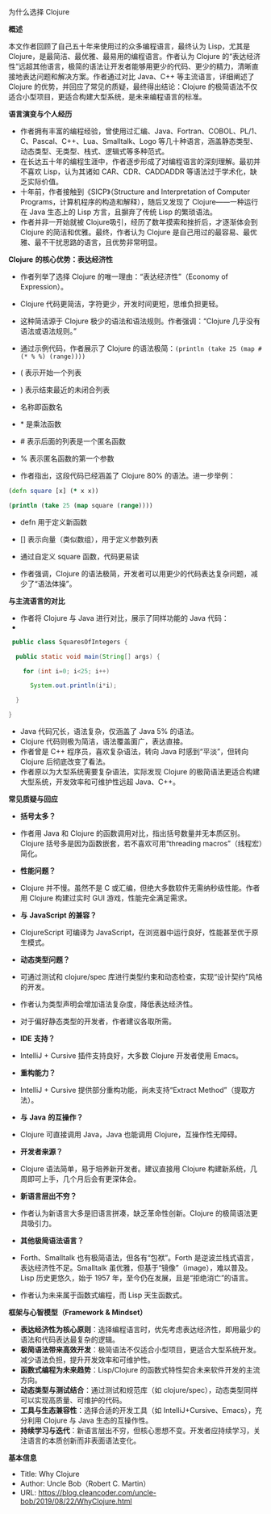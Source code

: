 为什么选择 Clojure

  

**概述**

  

本文作者回顾了自己五十年来使用过的众多编程语言，最终认为 Lisp，尤其是 Clojure，是最简洁、最优雅、最易用的编程语言。作者认为 Clojure 的“表达经济性”远超其他语言，极简的语法让开发者能够用更少的代码、更少的精力，清晰直接地表达问题和解决方案。作者通过对比 Java、C++ 等主流语言，详细阐述了 Clojure 的优势，并回应了常见的质疑，最终得出结论：Clojure 的极简语法不仅适合小型项目，更适合构建大型系统，是未来编程语言的标准。

  

**语言演变与个人经历**

- 作者拥有丰富的编程经验，曾使用过汇编、Java、Fortran、COBOL、PL/1、C、Pascal、C++、Lua、Smalltalk、Logo 等几十种语言，涵盖静态类型、动态类型、无类型、栈式、逻辑式等多种范式。
- 在长达五十年的编程生涯中，作者逐步形成了对编程语言的深刻理解。最初并不喜欢 Lisp，认为其诸如 ‎⁠CAR⁠、‎⁠CDR⁠、‎⁠CADDADDR⁠ 等语法过于学术化，缺乏实际价值。
- 十年前，作者接触到《SICP》（Structure and Interpretation of Computer Programs，计算机程序的构造和解释），随后又发现了 Clojure——一种运行在 Java 生态上的 Lisp 方言，且摒弃了传统 Lisp 的繁琐语法。
- 作者并非一开始就被 Clojure吸引，经历了数年摸索和挫折后，才逐渐体会到 Clojure 的简洁和优雅。最终，作者认为 Clojure 是自己用过的最容易、最优雅、最不干扰思路的语言，且优势非常明显。

  

**Clojure** **的核心优势：表达经济性**

- 作者列举了选择 Clojure 的唯一理由：“表达经济性”（Economy of Expression）。
- Clojure 代码更简洁，字符更少，开发时间更短，思维负担更轻。
- 这种简洁源于 Clojure 极少的语法和语法规则。作者强调：“Clojure 几乎没有语法或语法规则。”
- 通过示例代码，作者展示了 Clojure 的语法极简：`(println (take 25 (map #(* % %) (range))))`

  

- ‎⁠(⁠ 表示开始一个列表
- ‎⁠)⁠ 表示结束最近的未闭合列表
- 名称即函数名
- ‎⁠*⁠ 是乘法函数
- ‎⁠#⁠ 表示后面的列表是一个匿名函数
- ‎⁠%⁠ 表示匿名函数的第一个参数

- 作者指出，这段代码已经涵盖了 Clojure 80% 的语法。进一步举例：

```clojure
(defn square [x] (* x x))

(println (take 25 (map square (range))))
```


  

- ‎⁠defn⁠ 用于定义新函数
- ‎⁠[]⁠ 表示向量（类似数组），用于定义参数列表
- 通过自定义 ‎⁠square⁠ 函数，代码更易读

- 作者强调，Clojure 的语法极简，开发者可以用更少的代码表达复杂问题，减少了“语法体操”。

  

**与主流语言的对比**

- 作者将 Clojure 与 Java 进行对比，展示了同样功能的 Java 代码：
- 
```java
 public class SquaresOfIntegers {

  public static void main(String[] args) {

    for (int i=0; i<25; i++)

      System.out.println(i*i);

  }

}
```


  

- Java 代码冗长，语法复杂，仅涵盖了 Java 5% 的语法。
- Clojure 代码则极为简洁，语法覆盖面广，表达直接。
- 作者曾是 C++ 程序员，喜欢复杂语法，转向 Java 时感到“平淡”，但转向 Clojure 后彻底改变了看法。
- 作者原以为大型系统需要复杂语法，实际发现 Clojure 的极简语法更适合构建大型系统，开发效率和可维护性远超 Java、C++。

  

**常见质疑与回应**

- **括号太多？**

- 作者用 Java 和 Clojure 的函数调用对比，指出括号数量并无本质区别。Clojure 括号多是因为函数嵌套，若不喜欢可用“threading macros”（线程宏）简化。

- **性能问题？**

- Clojure 并不慢。虽然不是 C 或汇编，但绝大多数软件无需纳秒级性能。作者用 Clojure 构建过实时 GUI 游戏，性能完全满足需求。

- **与** **JavaScript** **的兼容？**

- ClojureScript 可编译为 JavaScript，在浏览器中运行良好，性能甚至优于原生模式。

- **动态类型问题？**

- 可通过测试和 ‎⁠clojure/spec⁠ 库进行类型约束和动态检查，实现“设计契约”风格的开发。
- 作者认为类型声明会增加语法复杂度，降低表达经济性。
- 对于偏好静态类型的开发者，作者建议各取所需。

- **IDE** **支持？**

- IntelliJ + Cursive 插件支持良好，大多数 Clojure 开发者使用 Emacs。

- **重构能力？**

- IntelliJ + Cursive 提供部分重构功能，尚未支持“Extract Method”（提取方法）。

- **与** **Java** **的互操作？**

- Clojure 可直接调用 Java，Java 也能调用 Clojure，互操作性无障碍。

- **开发者来源？**

- Clojure 语法简单，易于培养新开发者。建议直接用 Clojure 构建新系统，几周即可上手，几个月后会有更深体会。

- **新语言层出不穷？**

- 作者认为新语言大多是旧语言拼凑，缺乏革命性创新。Clojure 的极简语法更具吸引力。

- **其他极简语法语言？**

- Forth、Smalltalk 也有极简语法，但各有“包袱”。Forth 是逆波兰栈式语言，表达经济性不足。Smalltalk 虽优雅，但基于“镜像”（image），难以普及。Lisp 历史更悠久，始于 1957 年，至今仍在发展，且是“拒绝消亡”的语言。
- 作者认为未来属于函数式编程，而 Lisp 天生函数式。

  

**框架与心智模型（Framework & Mindset）**

- **表达经济性为核心原则**：选择编程语言时，优先考虑表达经济性，即用最少的语法和代码表达最复杂的逻辑。
- **极简语法带来高效开发**：极简语法不仅适合小型项目，更适合大型系统开发。减少语法负担，提升开发效率和可维护性。
- **函数式编程为未来趋势**：Lisp/Clojure 的函数式特性契合未来软件开发的主流方向。
- **动态类型与测试结合**：通过测试和规范库（如 clojure/spec），动态类型同样可以实现高质量、可维护的代码。
- **工具与生态兼容性**：选择合适的开发工具（如 IntelliJ+Cursive、Emacs），充分利用 Clojure 与 Java 生态的互操作性。
- **持续学习与迭代**：新语言层出不穷，但核心思想不变。开发者应持续学习，关注语言的本质创新而非表面语法变化。

  

**基本信息**

- Title: Why Clojure
- Author: Uncle Bob（Robert C. Martin）
- URL: https://blog.cleancoder.com/uncle-bob/2019/08/22/WhyClojure.html